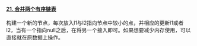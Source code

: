 #### [21. 合并两个有序链表](https://leetcode-cn.com/problems/merge-two-sorted-lists/)

构建一个新的节点，每次放入l1与l2指向节点中较小的点，并相应的更新l1或者l2，当有一个指向null之后，在将另一个接入即可。如果想要减少内存使用，可以直接就在原数据上操作。

